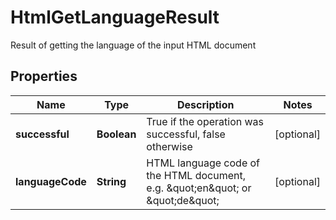 

# HtmlGetLanguageResult

Result of getting the language of the input HTML document

## Properties

| Name | Type | Description | Notes |
|------------ | ------------- | ------------- | -------------|
|**successful** | **Boolean** | True if the operation was successful, false otherwise |  [optional] |
|**languageCode** | **String** | HTML language code of the HTML document, e.g. \&quot;en\&quot; or \&quot;de\&quot; |  [optional] |



